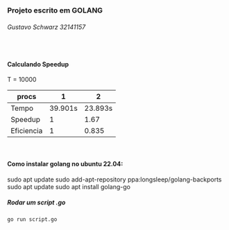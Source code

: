 ### Projeto escrito em GOLANG
###### Gustavo Schwarz 32141157

<br>

#### Calculando Speedup

T = 10000

| procs | 1 | 2 |
|---|---|---|
| Tempo | 39.901s | 23.893s |
| Speedup | 1 | 1.67 |
| Eficiencia | 1 | 0.835 |

<br>

#### Como instalar golang no ubuntu 22.04:
sudo apt update
sudo add-apt-repository ppa:longsleep/golang-backports
sudo apt update
sudo apt install golang-go


##### Rodar um script .go

```
go run script.go
```





